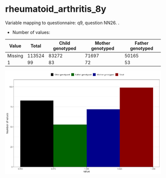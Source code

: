 # rheumatoid_arthritis_8y
Variable mapping to questionnaire: q9, question NN26.
.
- Number of values:

| Value | Total | Child genotyped | Mother genotyped | Father genotyped |
| ----- | ----- | --------------- | ---------------- | ---------------- |
| Missing | 113524 | 83272 | 71697 | 50165 |
| 1 | 99 | 83 | 72 |53 |



![](rheumatoid_arthritis_8y_n.png)



